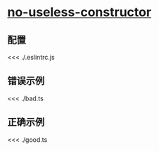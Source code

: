 # [no-useless-constructor](https://typescript-eslint.io/rules/no-useless-constructor)

## 配置

<<< ./.eslintrc.js

## 错误示例

<<< ./bad.ts

## 正确示例

<<< ./good.ts
